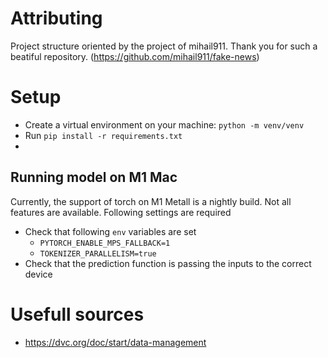 # Attributing
Project structure oriented by the project of mihail911. Thank you for such a beatiful repository.
(https://github.com/mihail911/fake-news)


# Setup
- Create a virtual environment on your machine: `python -m venv/venv`
- Run `pip install -r requirements.txt` 
- 
## Running model on M1 Mac
Currently, the support of torch on M1 Metall is a nightly build. Not all features are available.
Following settings are required
- Check that following `env` variables are set
  - `PYTORCH_ENABLE_MPS_FALLBACK=1`
  - `TOKENIZER_PARALLELISM=true`
- Check that the prediction function is passing the inputs to the correct device

# Usefull sources
- https://dvc.org/doc/start/data-management
